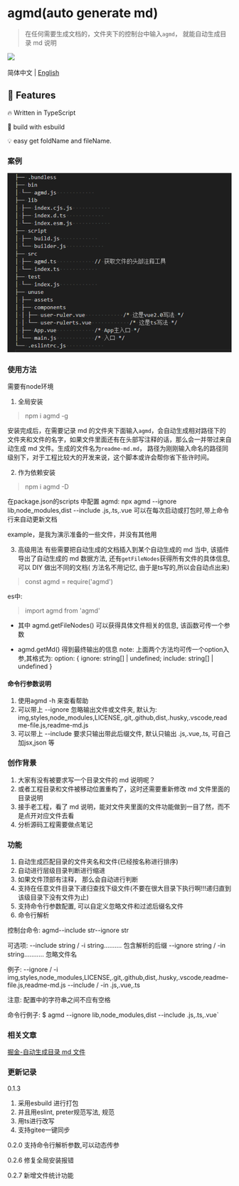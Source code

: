 # agmd(auto generate md)

> 在任何需要生成文档的，文件夹下的控制台中输入`agmd`， 就能自动生成目录 md 说明

[![](https://camo.githubusercontent.com/28479a7a834310a667f36760a27283f7389e864a/68747470733a2f2f696d672e736869656c64732e696f2f6e706d2f6c2f76322d646174657069636b65722e737667)](https://camo.githubusercontent.com/28479a7a834310a667f36760a27283f7389e864a/68747470733a2f2f696d672e736869656c64732e696f2f6e706d2f6c2f76322d646174657069636b65722e737667)

简体中文 | [English](https://github.com/kakajun/auto-generate-md/blob/master/README.EN.md)

 ## 🚀  Features

🔥 Written in TypeScript

🔋 build with esbuild

💡 easy get foldName and fileName.

### 案例

![image](https://github.com/kakajun/auto-generate-md/blob/master/md2.png)

### 使用方法
需要有node环境
1. 全局安装
> npm i agmd -g

安装完成后，在需要记录 md 的文件夹下面输入`agmd`，会自动生成相对路径下的文件夹和文件的名字，如果文件里面还有在头部写注释的话，那么会一并带过来自动生成 md 文件。生成的文件名为`readme-md.md`， 路径为刚刚输入命名的路径同级别下，对于工程比较大的开发来说，这个脚本或许会帮你省下些许时间。

2. 作为依赖安装
> npm i agmd -D

在package.json的scripts 中配置 agmd: npx agmd --ignore lib,node_modules,dist --include .js,.ts,.vue   可以在每次启动或打包时,带上命令行来自动更新文档


example，是我为演示准备的一些文件，并没有其他用

3. 高级用法
有些需要把自动生成的文档插入到某个自动生成的 md 当中, 该插件导出了自动生成的 md 数据方法, 还有`getFileNodes`获得所有文件的具体信息, 可以 DIY 做出不同的文档( 方法名不用记忆, 由于是ts写的,所以会自动点出来)
>const agmd = require('agmd')

es中:
 >import agmd from 'agmd'

- 其中 agmd.getFileNodes() 可以获得具体文件相关的信息, 该函数可传一个参数

- agmd.getMd() 得到最终输出的信息
note: 上面两个方法均可传一个option入参,其格式为:
  option: { ignore: string[] | undefined; include: string[] | undefined }
#### 命令行参数说明
1. 使用agmd -h 来查看帮助
2. 可以带上 --ignore 忽略输出文件或文件夹, 默认为: img,styles,node_modules,LICENSE,.git,.github,dist,.husky,.vscode,readme-file.js,readme-md.js
3. 可以带上 --include 要求只输出带此后缀文件, 默认只输出 .js,.vue,.ts, 可自己加jsx,json 等

### 创作背景

1. 大家有没有被要求写一个目录文件的 md 说明呢？
2. 或者工程目录和文件被移动位置重构了，这时还需要重新修改 md 文件里面的目录说明
3. 接手老工程，看了 md 说明，能对文件夹里面的文件功能做到一目了然，而不是点开对应文件去看
4. 分析源码工程需要做点笔记

### 功能

1. 自动生成匹配目录的文件夹名和文件(已经按名称进行排序)
2. 自动进行层级目录判断进行缩进
3. 如果文件顶部有注释， 那么会自动进行判断
4. 支持在任意文件目录下递归查找下级文件(不要在很大目录下执行啊!!!递归直到该级目录下没有文件为止)
5. 支持命令行参数配置, 可以自定义忽略文件和过滤后缀名文件
6. 命令行解析

控制台命令: agmd--include str--ignore str

可选项:
  --include string  / -i string.......... 包含解析的后缀
  --ignore string  / -in string........... 忽略文件名

例子:
  --ignore / -i  img,styles,node_modules,LICENSE,.git,.github,dist,.husky,.vscode,readme-file.js,readme-md.js
  --include / -in  .js,.vue,.ts

注意:
配置中的字符串之间不应有空格

命令行例子:
$ agmd  --ignore lib,node_modules,dist --include .js,.ts,.vue`

### 相关文章

[掘金-自动生成目录 md 文件](https://juejin.cn/post/7030030599268073508)

### 更新记录
0.1.3
1. 采用esbuild 进行打包
2. 并且用eslint, preter规范写法, 规范
3. 用ts进行改写
4. 支持gitee一键同步

0.2.0
支持命令行解析参数,可以动态传参

0.2.6
修复全局安装报错

0.2.7
新增文件统计功能
